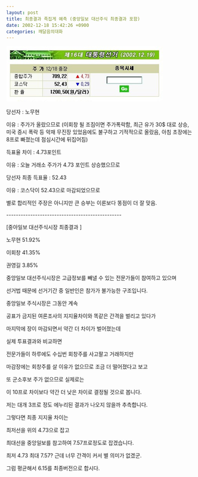 ```yaml
---
layout: post
title: 최종결과 족집게 예측 (중앙일보 대선주식 최종결과 포함)
date: 2002-12-18 15:42:26 +0900
categories: 깨달음의대화
---
```

<img src="./files/attach/images/198/904/1040193746.JPG" border="0" alt="" />  
  
당선자 : 노무현
  
이유 : 주가가 올랐으므로 (이회창 될 조짐이면 주가폭락함, 최근 유가 30$ 대로 상승, 미국 증시 폭락 등 악재 무진장 있었음에도 불구하고 기적적으로 올랐음, 아침 초장에는 8프로 빠졌는데 점심시간에 뒤집어짐)
  

  
득표율 차이 : 4.73포인트
  
이유 : 오늘 거래소 주가가 4.73 포인트 상승했으므로
  

  
당선자 최종 득표율 : 52.43
  
이유 : 코스닥이 52.43으로 마감되었으므로
  

  
별로 합리적인 주장은 아니지만 큰 승부는 이론보다 똥점이 더 잘 맞음.
  

  
\---\---\---\---\---\---\---\---\---\---\---\---\---\---\---\---
  
[중아일보 대선주식시장 최종결과 ]
  

  
노무현 51.92%
  

  
이회창 41.35%
  

  
권영길 3.85%
  

  
중앙일보 대선주식시장은 고급정보를 빼낼 수 있는 전문가들이 참여하고 있으며
  
선거법 때문에 선거기간 중 일반인은 참가가 불가능한 구조입니다.
  
중앙일보 주식시장은 그동안 계속
  
공표가 금지된 여론조사의 지지율차이와 똑같은 간격을 벌리고 있다가
  
마지막에 장이 마감되면서 약간 더 차이가 벌어졌는데
  
실제 투표결과와 비교하면
  
전문가들이 하루에도 수십번 회창주를 사고팔고 거래하지만
  
마감장에는 회창주를 살 이유가 없으므로 조금 더 떨어졌다고 보고
  
또 군소후보 주가 없으므로 실제로는
  
이 10프로 차이보다 약간 더 낮은 차이로 결정될 것으로 봅니다.
  
저는 대개 3프로 정도 에누리된 결과가 나오지 않을까 추측합니다.
  
그렇다면 최종 지지율 차이는
  
최저선을 위의 4.73으로 잡고
  
최대선을 중앙일보를 참고하여 7.57프로정도로 잡겠습니다.
  

  
최저 4.73 최대 7.57? 근데 너무 간격이 커서 별 의미가 없겠군.
  
그럼 평균해서 6.15를 최종버전으로 합시다.